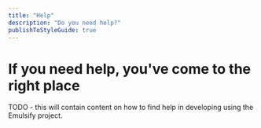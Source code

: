 ```yaml
---
title: "Help"
description: "Do you need help?"
publishToStyleGuide: true
---
```


# If you need help, you've come to the right place

TODO - this will contain content on how to find help in developing using the Emulsify project.
